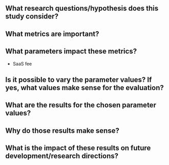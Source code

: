 ## What research questions/hypothesis does this study consider?



## What metrics are important?


## What parameters impact these metrics?

* SaaS fee


## Is it possible to vary the parameter values? If yes, what values make sense for the evaluation?


## What are the results for the chosen parameter values?


## Why do those results make sense?


## What is the impact of these results on future development/research directions?